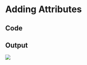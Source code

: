 # Adding Attributes

## Code

<tabs>
<tab title="ERModel">
    <code-block src="entity-with-attributes.ermd"/>
</tab>
<tab title="ERMScript (CDM)">
    <code-block src="entity-with-attributes.cdm.erms"/>
</tab>
<tab title="ERMScript (LDM)">
    <code-block src="entity-with-attributes.ldm.erms"/>
</tab>
</tabs>


## Output

![](entity-with-attributes.png)